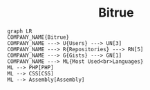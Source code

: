 <h1 align="center">Bitrue</h1>

```mermaid
graph LR
COMPANY_NAME{Bitrue}
COMPANY_NAME ---> U{Users} ---> UN[3]
COMPANY_NAME ---> R{Repositories} ---> RN[5]
COMPANY_NAME ---> G{Gists} ---> GN[1]
COMPANY_NAME ---> ML{Most Used<br>Languages}
ML --> PHP[PHP]
ML --> CSS[CSS]
ML --> Assembly[Assembly]
```
